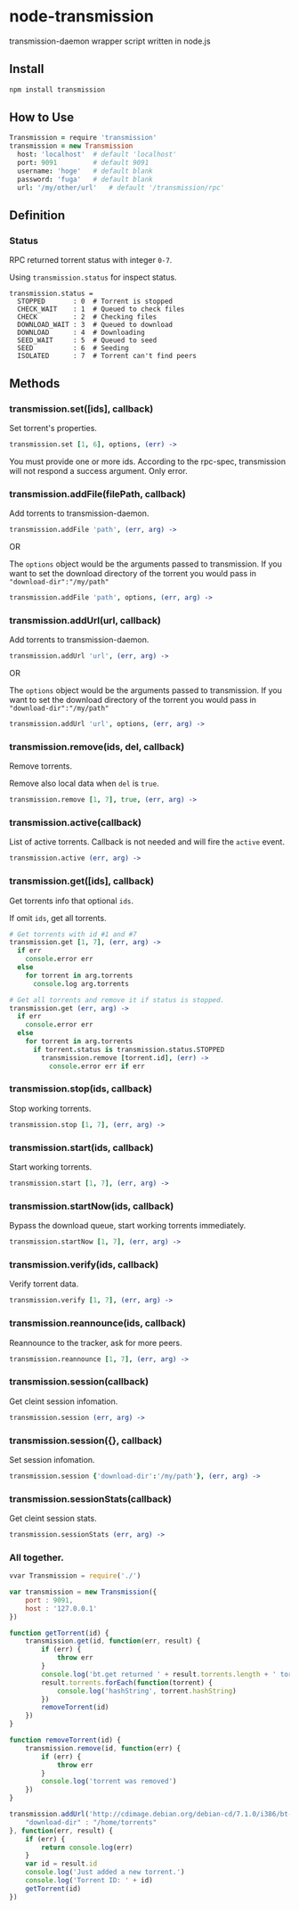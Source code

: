 # node-transmission

transmission-daemon wrapper script written in node.js

## Install

```sh
npm install transmission
```

## How to Use

```coffee
Transmission = require 'transmission'
transmission = new Transmission
  host: 'localhost'  # default 'localhost'
  port: 9091         # default 9091
  username: 'hoge'   # default blank
  password: 'fuga'   # default blank
  url: '/my/other/url'   # default '/transmission/rpc'
```

## Definition

### Status

RPC returned torrent status with integer `0-7`.

Using `transmission.status` for inspect status.

```
transmission.status =
  STOPPED       : 0  # Torrent is stopped
  CHECK_WAIT    : 1  # Queued to check files
  CHECK         : 2  # Checking files
  DOWNLOAD_WAIT : 3  # Queued to download
  DOWNLOAD      : 4  # Downloading
  SEED_WAIT     : 5  # Queued to seed
  SEED          : 6  # Seeding
  ISOLATED      : 7  # Torrent can't find peers
```

## Methods

### transmission.set([ids], callback)

Set torrent's properties.

```coffee
transmission.set [1, 6], options, (err) ->
```
You must provide one or more ids. According to the rpc-spec, transmission will not respond a success argument. Only error.

### transmission.addFile(filePath, callback)

Add torrents to transmission-daemon.

```coffee
transmission.addFile 'path', (err, arg) ->
```

OR

The `options` object would be the arguments passed to transmission.
If you want to set the download directory of the torrent you would pass in `"download-dir":"/my/path"`

```coffee
transmission.addFile 'path', options, (err, arg) ->
```

### transmission.addUrl(url, callback)

Add torrents to transmission-daemon.

```coffee
transmission.addUrl 'url', (err, arg) ->
```
OR

The `options` object would be the arguments passed to transmission.
If you want to set the download directory of the torrent you would pass in `"download-dir":"/my/path"`

```coffee
transmission.addUrl 'url', options, (err, arg) ->
```

### transmission.remove(ids, del, callback)

Remove torrents.

Remove also local data when `del` is `true`.

```coffee
transmission.remove [1, 7], true, (err, arg) ->
```

### transmission.active(callback)

List of active torrents. Callback is not needed and will fire the `active` event.

```coffee
transmission.active (err, arg) ->
```

### transmission.get([ids], callback)

Get torrents info that optional `ids`.

If omit `ids`, get all torrents.

```coffee
# Get torrents with id #1 and #7
transmission.get [1, 7], (err, arg) ->
  if err
    console.error err
  else
    for torrent in arg.torrents
      console.log arg.torrents

# Get all torrents and remove it if status is stopped.
transmission.get (err, arg) ->
  if err
    console.error err
  else
    for torrent in arg.torrents
      if torrent.status is transmission.status.STOPPED
        transmission.remove [torrent.id], (err) ->
          console.error err if err
```

### transmission.stop(ids, callback)

Stop working torrents.

```coffee
transmission.stop [1, 7], (err, arg) ->
```

### transmission.start(ids, callback)

Start working torrents.

```coffee
transmission.start [1, 7], (err, arg) ->
```

### transmission.startNow(ids, callback)

Bypass the download queue, start working torrents immediately.

```coffee
transmission.startNow [1, 7], (err, arg) ->
```

### transmission.verify(ids, callback)

Verify torrent data.

```coffee
transmission.verify [1, 7], (err, arg) ->
```

### transmission.reannounce(ids, callback)

Reannounce to the tracker, ask for more peers.

```coffee
transmission.reannounce [1, 7], (err, arg) ->
```

### transmission.session(callback)

Get cleint session infomation.

```coffee
transmission.session (err, arg) ->
```

### transmission.session({}, callback)

Set session infomation.

```coffee
transmission.session {'download-dir':'/my/path'}, (err, arg) ->
```

### transmission.sessionStats(callback)

Get cleint session stats.

```coffee
transmission.sessionStats (err, arg) ->
```

### All together.

```js
vvar Transmission = require('./')

var transmission = new Transmission({
	port : 9091,
	host : '127.0.0.1'
})

function getTorrent(id) {
	transmission.get(id, function(err, result) {
		if (err) {
			throw err
		}
		console.log('bt.get returned ' + result.torrents.length + ' torrents')
		result.torrents.forEach(function(torrent) {
			console.log('hashString', torrent.hashString)
		})
		removeTorrent(id)
	})
}

function removeTorrent(id) {
	transmission.remove(id, function(err) {
		if (err) {
			throw err
		}
		console.log('torrent was removed')
	})
}

transmission.addUrl('http://cdimage.debian.org/debian-cd/7.1.0/i386/bt-cd/debian-7.1.0-i386-netinst.iso.torrent', {
	"download-dir" : "/home/torrents"
}, function(err, result) {
	if (err) {
		return console.log(err)
	}
	var id = result.id
	console.log('Just added a new torrent.')
	console.log('Torrent ID: ' + id)
	getTorrent(id)
})
```


